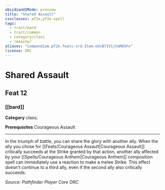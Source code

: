 ```yaml
---
obsidianUIMode: preview
title: "Shared Assault"
cssclasses: pf2e,pf2e-spell
tags:
  - trait/bard
  - trait/common
  - category/class
  - remaster
aliases: "Compendium.pf2e.feats-srd.Item.oUcB71V1jVaM8SFx"
license: ORC
---
```

# Shared Assault
## Feat 12
### [[bard]]

**Category** class; 



**Prerequisites** Courageous Assault
* * *
In the triumph of battle, you can share the glory with another ally. When the ally you chose for [[Feats/Courageous Assault|Courageous Assault]] critically succeeds at the Strike granted by that action, another ally affected by your [[Spells/Courageous Anthem|Courageous Anthem]] composition spell can immediately use a reaction to make a melee Strike. This effect doesn't continue to a third ally, even if the second ally also critically succeeds.

*Source: Pathfinder Player Core*
*ORC*